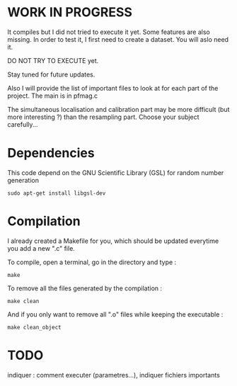 # WORK IN PROGRESS

It compiles but I did not tried to execute it yet. Some features are also missing. In order to test it, I first need to create a dataset. You will aslo need it.

DO NOT TRY TO EXECUTE yet.

Stay tuned for future updates.

Also I will provide the list of important files to look at for each part of the project. The main is in pfmag.c

The simultaneous localisation and calibration part may be more difficult (but more interesting ?) than the resampling part. Choose your subject carefully...

# Dependencies

This code depend on the GNU Scientific Library (GSL) for random number generation

```shell
sudo apt-get install libgsl-dev
```

# Compilation

I already created a Makefile for you, which should be updated everytime you add a new ".c" file.

To compile, open a terminal, go in the directory and type :
```shell
make
```

To remove all the files generated by the compilation :
```shell
make clean
```

And if you only want to remove all ".o" files while keeping the executable :
```shell
make clean_object
```

# TODO

indiquer : comment executer (parametres...), indiquer fichiers importants
